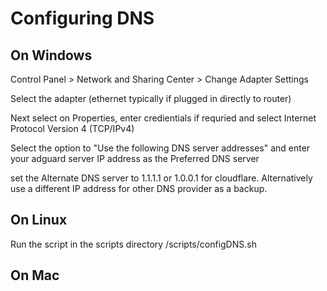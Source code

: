 # Configuring DNS

## On Windows

Control Panel > Network and Sharing Center > Change Adapter Settings

Select the adapter (ethernet typically if plugged in directly to router)

Next select on Properties, enter credientials if requried and select Internet Protocol Version 4 (TCP/IPv4)

Select the option to "Use the following DNS server addresses" and enter your adguard server IP address as the Preferred DNS server

set the Alternate DNS server to 1.1.1.1 or 1.0.0.1 for cloudflare. Alternatively use a different IP address for other DNS provider as a backup.

## On Linux

Run the script in the scripts directory /scripts/configDNS.sh

## On Mac